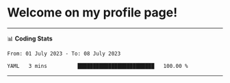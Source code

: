 # Welcome on my profile page!
<!-- print(("dralla"[::-1]+"s").capitalize()) -->

<!-- ---
👨🏻‍💻 **Busy With**
* Learning new Skills.
* Building small Projects.
* Being helpful. -->

---
📊 **Coding Stats**
<!--START_SECTION:waka-->

```txt
From: 01 July 2023 - To: 08 July 2023

YAML   3 mins          █████████████████████████   100.00 %
```

<!--END_SECTION:waka-->
---

